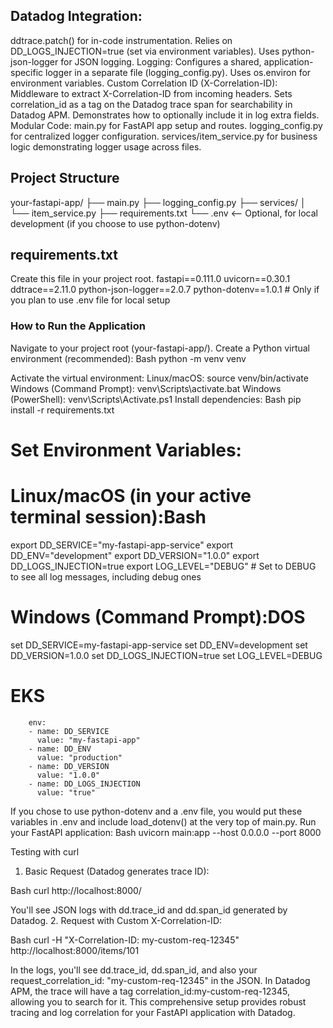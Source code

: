 ## Datadog Integration:
ddtrace.patch() for in-code instrumentation.
Relies on DD_LOGS_INJECTION=true (set via environment variables).
Uses python-json-logger for JSON logging.
Logging:
Configures a shared, application-specific logger in a separate file (logging_config.py).
Uses os.environ for environment variables.
Custom Correlation ID (X-Correlation-ID):
Middleware to extract X-Correlation-ID from incoming headers.
Sets correlation_id as a tag on the Datadog trace span for searchability in Datadog APM.
Demonstrates how to optionally include it in log extra fields.
Modular Code:
main.py for FastAPI app setup and routes.
logging_config.py for centralized logger configuration.
services/item_service.py for business logic demonstrating logger usage across files.

## Project Structure
your-fastapi-app/
├── main.py
├── logging_config.py
├── services/
│   └── item_service.py
├── requirements.txt
└── .env  <-- Optional, for local development (if you choose to use python-dotenv)


## requirements.txt
Create this file in your project root.
fastapi==0.111.0
uvicorn==0.30.1
ddtrace==2.11.0
python-json-logger==2.0.7
python-dotenv==1.0.1  # Only if you plan to use .env file for local setup

### How to Run the Application
Navigate to your project root (your-fastapi-app/).
Create a Python virtual environment (recommended):
Bash
python -m venv venv


Activate the virtual environment:
Linux/macOS: source venv/bin/activate
Windows (Command Prompt): venv\Scripts\activate.bat
Windows (PowerShell): venv\Scripts\Activate.ps1
Install dependencies:
Bash
pip install -r requirements.txt


# Set Environment Variables: 
# Linux/macOS (in your active terminal session):Bash
export DD_SERVICE="my-fastapi-app-service"
export DD_ENV="development"
export DD_VERSION="1.0.0"
export DD_LOGS_INJECTION=true
export LOG_LEVEL="DEBUG" # Set to DEBUG to see all log messages, including debug ones

# Windows (Command Prompt):DOS
set DD_SERVICE=my-fastapi-app-service
set DD_ENV=development
set DD_VERSION=1.0.0
set DD_LOGS_INJECTION=true
set LOG_LEVEL=DEBUG

# EKS
        env:
        - name: DD_SERVICE
          value: "my-fastapi-app"
        - name: DD_ENV
          value: "production"
        - name: DD_VERSION
          value: "1.0.0"
        - name: DD_LOGS_INJECTION
          value: "true" 

If you chose to use python-dotenv and a .env file, you would put these variables in .env and include load_dotenv() at the very top of main.py.
Run your FastAPI application:
Bash
uvicorn main:app --host 0.0.0.0 --port 8000


Testing with curl
1. Basic Request (Datadog generates trace ID):

Bash
curl http://localhost:8000/


You'll see JSON logs with dd.trace_id and dd.span_id generated by Datadog.
2. Request with Custom X-Correlation-ID:

Bash
curl -H "X-Correlation-ID: my-custom-req-12345" http://localhost:8000/items/101


In the logs, you'll see dd.trace_id, dd.span_id, and also your request_correlation_id: "my-custom-req-12345" in the JSON.
In Datadog APM, the trace will have a tag correlation_id:my-custom-req-12345, allowing you to search for it.
This comprehensive setup provides robust tracing and log correlation for your FastAPI application with Datadog.
